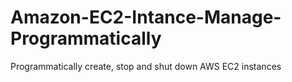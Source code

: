 # Amazon-EC2-Intance-Manage-Programmatically
Programmatically create, stop and shut down AWS EC2 instances
